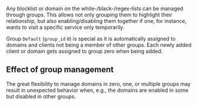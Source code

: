 Any blocklist or domain on the white-/black-/regex-lists can be managed through groups. This allows not only grouping them to highlight their relationship, but also enabling/disabling them together if one, for instance, wants to visit a specific service only temporarily.

Group `Default` (`group_id` `0`) is special as it is automatically assigned to domains and clients not being a member of other groups. Each newly added client or domain gets assigned to group zero when being added.

## Effect of group management

The great flexibility to manage domains in zero, one, or multiple groups may result in unexpected behavior when, e.g., the domains are enabled in some but disabled in other groups.
